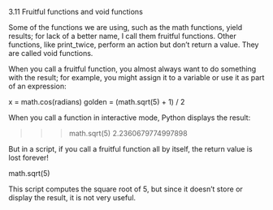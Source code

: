 3.11 Fruitful functions and void functions

Some of the functions we are using, such as the math functions, yield results; for lack of a better name, I call them fruitful functions. Other functions, like print_twice, perform an action but don’t return a value. They are called void functions.

When you call a fruitful function, you almost always want to do something with the result; for example, you might assign it to a variable or use it as part of an expression:

x = math.cos(radians) golden = (math.sqrt(5) + 1) / 2

When you call a function in interactive mode, Python displays the result:

>>> math.sqrt(5) 2.2360679774997898

But in a script, if you call a fruitful function all by itself, the return value is lost forever!

math.sqrt(5)

This script computes the square root of 5, but since it doesn’t store or display the result, it is not very useful.